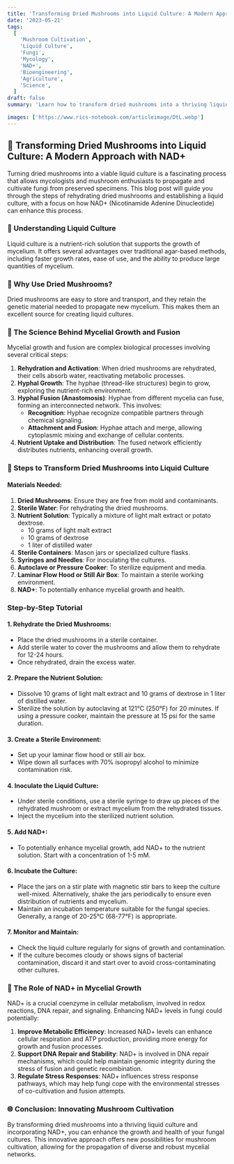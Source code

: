 ```yaml
---
title: 'Transforming Dried Mushrooms into Liquid Culture: A Modern Approach 🍄🔬'
date: '2023-05-21'
tags:
  [
    'Mushroom Cultivation',
    'Liquid Culture',
    'Fungi',
    'Mycology',
    'NAD+',
    'Bioengineering',
    'Agriculture',
    'Science',
  ]
draft: false
summary: 'Learn how to transform dried mushrooms into a thriving liquid culture using advanced techniques and the potential benefits of NAD+. Discover the step-by-step process and scientific insights behind this innovative approach. 🍄🔬'

images: ['https://www.rics-notebook.com/articleimage/DtL.webp']
---
```


## 🍄 Transforming Dried Mushrooms into Liquid Culture: A Modern Approach with NAD+

Turning dried mushrooms into a viable liquid culture is a fascinating process that allows mycologists and mushroom enthusiasts to propagate and cultivate fungi from preserved specimens. This blog post will guide you through the steps of rehydrating dried mushrooms and establishing a liquid culture, with a focus on how NAD+ (Nicotinamide Adenine Dinucleotide) can enhance this process.

### 🔬 Understanding Liquid Culture

Liquid culture is a nutrient-rich solution that supports the growth of mycelium. It offers several advantages over traditional agar-based methods, including faster growth rates, ease of use, and the ability to produce large quantities of mycelium.

### 🌱 Why Use Dried Mushrooms?

Dried mushrooms are easy to store and transport, and they retain the genetic material needed to propagate new mycelium. This makes them an excellent source for creating liquid cultures.

### 🔄 The Science Behind Mycelial Growth and Fusion

Mycelial growth and fusion are complex biological processes involving several critical steps:

1. **Rehydration and Activation**: When dried mushrooms are rehydrated, their cells absorb water, reactivating metabolic processes.
2. **Hyphal Growth**: The hyphae (thread-like structures) begin to grow, exploring the nutrient-rich environment.
3. **Hyphal Fusion (Anastomosis)**: Hyphae from different mycelia can fuse, forming an interconnected network. This involves:
   - **Recognition**: Hyphae recognize compatible partners through chemical signaling.
   - **Attachment and Fusion**: Hyphae attach and merge, allowing cytoplasmic mixing and exchange of cellular contents.
4. **Nutrient Uptake and Distribution**: The fused network efficiently distributes nutrients, enhancing overall growth.

### 🧪 Steps to Transform Dried Mushrooms into Liquid Culture

#### **Materials Needed**:

1. **Dried Mushrooms**: Ensure they are free from mold and contaminants.
2. **Sterile Water**: For rehydrating the dried mushrooms.
3. **Nutrient Solution**: Typically a mixture of light malt extract or potato dextrose.
   - 10 grams of light malt extract
   - 10 grams of dextrose
   - 1 liter of distilled water
4. **Sterile Containers**: Mason jars or specialized culture flasks.
5. **Syringes and Needles**: For inoculating the cultures.
6. **Autoclave or Pressure Cooker**: To sterilize equipment and media.
7. **Laminar Flow Hood or Still Air Box**: To maintain a sterile working environment.
8. **NAD+**: To potentially enhance mycelial growth and health.

### Step-by-Step Tutorial

#### **1. Rehydrate the Dried Mushrooms**:

- Place the dried mushrooms in a sterile container.
- Add sterile water to cover the mushrooms and allow them to rehydrate for 12-24 hours.
- Once rehydrated, drain the excess water.

#### **2. Prepare the Nutrient Solution**:

- Dissolve 10 grams of light malt extract and 10 grams of dextrose in 1 liter of distilled water.
- Sterilize the solution by autoclaving at 121°C (250°F) for 20 minutes. If using a pressure cooker, maintain the pressure at 15 psi for the same duration.

#### **3. Create a Sterile Environment**:

- Set up your laminar flow hood or still air box.
- Wipe down all surfaces with 70% isopropyl alcohol to minimize contamination risk.

#### **4. Inoculate the Liquid Culture**:

- Under sterile conditions, use a sterile syringe to draw up pieces of the rehydrated mushroom or extract mycelium from the rehydrated tissues.
- Inject the mycelium into the sterilized nutrient solution.

#### **5. Add NAD+**:

- To potentially enhance mycelial growth, add NAD+ to the nutrient solution. Start with a concentration of 1-5 mM.

#### **6. Incubate the Culture**:

- Place the jars on a stir plate with magnetic stir bars to keep the culture well-mixed. Alternatively, shake the jars periodically to ensure even distribution of nutrients and mycelium.
- Maintain an incubation temperature suitable for the fungal species. Generally, a range of 20-25°C (68-77°F) is appropriate.

#### **7. Monitor and Maintain**:

- Check the liquid culture regularly for signs of growth and contamination.
- If the culture becomes cloudy or shows signs of bacterial contamination, discard it and start over to avoid cross-contaminating other cultures.

### 🔄 The Role of NAD+ in Mycelial Growth

NAD+ is a crucial coenzyme in cellular metabolism, involved in redox reactions, DNA repair, and signaling. Enhancing NAD+ levels in fungi could potentially:

1. **Improve Metabolic Efficiency**: Increased NAD+ levels can enhance cellular respiration and ATP production, providing more energy for growth and fusion processes.
2. **Support DNA Repair and Stability**: NAD+ is involved in DNA repair mechanisms, which could help maintain genomic integrity during the stress of fusion and genetic recombination.
3. **Regulate Stress Responses**: NAD+ influences stress response pathways, which may help fungi cope with the environmental stresses of co-cultivation and fusion attempts.

### 🌐 Conclusion: Innovating Mushroom Cultivation

By transforming dried mushrooms into a thriving liquid culture and incorporating NAD+, you can enhance the growth and health of your fungal cultures. This innovative approach offers new possibilities for mushroom cultivation, allowing for the propagation of diverse and robust mycelial networks.
